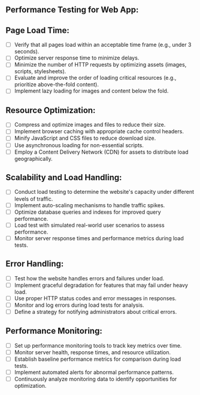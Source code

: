 ## Performance Testing for Web App:

## Page Load Time:

* [ ] Verify that all pages load within an acceptable time frame (e.g., under 3 seconds).
* [ ] Optimize server response time to minimize delays.
* [ ] Minimize the number of HTTP requests by optimizing assets (images, scripts, stylesheets).
* [ ] Evaluate and improve the order of loading critical resources (e.g., prioritize above-the-fold content).
* [ ] Implement lazy loading for images and content below the fold.

## Resource Optimization:

* [ ] Compress and optimize images and files to reduce their size.
* [ ] Implement browser caching with appropriate cache control headers.
* [ ] Minify JavaScript and CSS files to reduce download size.
* [ ] Use asynchronous loading for non-essential scripts.
* [ ] Employ a Content Delivery Network (CDN) for assets to distribute load geographically.

## Scalability and Load Handling:

* [ ] Conduct load testing to determine the website's capacity under different levels of traffic.
* [ ] Implement auto-scaling mechanisms to handle traffic spikes.
* [ ] Optimize database queries and indexes for improved query performance.
* [ ] Load test with simulated real-world user scenarios to assess performance.
* [ ] Monitor server response times and performance metrics during load tests.

## Error Handling:

* [ ] Test how the website handles errors and failures under load.
* [ ] Implement graceful degradation for features that may fail under heavy load.
* [ ] Use proper HTTP status codes and error messages in responses.
* [ ] Monitor and log errors during load tests for analysis.
* [ ] Define a strategy for notifying administrators about critical errors.

## Performance Monitoring:

* [ ] Set up performance monitoring tools to track key metrics over time.
* [ ] Monitor server health, response times, and resource utilization.
* [ ] Establish baseline performance metrics for comparison during load tests.
* [ ] Implement automated alerts for abnormal performance patterns.
* [ ] Continuously analyze monitoring data to identify opportunities for optimization.
